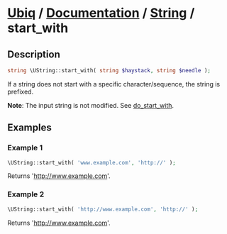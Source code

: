 [Ubiq](https://github.com/Pixel418/Ubiq#readme) / [Documentation](../index.md#readme) / [String](../index.md#string) / start_with
======


Description
-------- 

```php
string \UString::start_with( string $haystack, string $needle );
```

If a string does not start with a specific character/sequence, the string is prefixed.

**Note**: The input string is not modified. See [do_start_with](./do_start_with.md#readme).



Examples
--------

### Example 1

```php
\UString::start_with( 'www.example.com', 'http://' );
```
Returns 'http://www.example.com'.

### Example 2

```php
\UString::start_with( 'http://www.example.com', 'http://' );
```
Returns 'http://www.example.com'.

